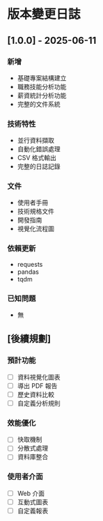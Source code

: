 # 版本變更日誌

## [1.0.0] - 2025-06-11

### 新增
- 基礎專案結構建立
- 職務技能分析功能
- 薪資統計分析功能
- 完整的文件系統

### 技術特性
- 並行資料擷取
- 自動化錯誤處理
- CSV 格式輸出
- 完整的日誌記錄

### 文件
- 使用者手冊
- 技術規格文件
- 開發指南
- 視覺化流程圖

### 依賴更新
- requests
- pandas
- tqdm

### 已知問題
- 無

## [後續規劃]

### 預計功能
- [ ] 資料視覺化圖表
- [ ] 導出 PDF 報告
- [ ] 歷史資料比較
- [ ] 自定義分析規則

### 效能優化
- [ ] 快取機制
- [ ] 分散式處理
- [ ] 資料庫整合

### 使用者介面
- [ ] Web 介面
- [ ] 互動式圖表
- [ ] 自定義報表
